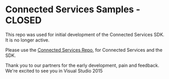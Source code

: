Connected Services Samples - CLOSED
======================================

This repo was used for initial development of the Connected Services SDK.  It is no longer active.

Please use the [Connected Services Repo](https://github.com/Microsoft/ConnectedServices), for Connected Services and the SDK.

Thank you to our partners for the early development, pain and feedback.
We're excited to see you in Visual Studio 2015
